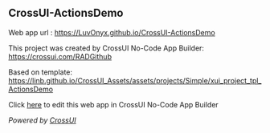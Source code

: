 ## CrossUI-ActionsDemo
Web app url : https://LuvOnyx.github.io/CrossUI-ActionsDemo

This project was created by CrossUI No-Code App Builder: https://crossui.com/RADGithub

Based on template: https://linb.github.io/CrossUI_Assets/assets/projects/Simple/xui_project_tpl_ActionsDemo

Click [here](https://crossui.com/RADGithub/#!from=github&owner=LuvOnyx&repo=CrossUI-ActionsDemo) to edit this web app in CrossUI No-Code App Builder

<i>Powered by [CrossUI](https://crossui.com)</i>

